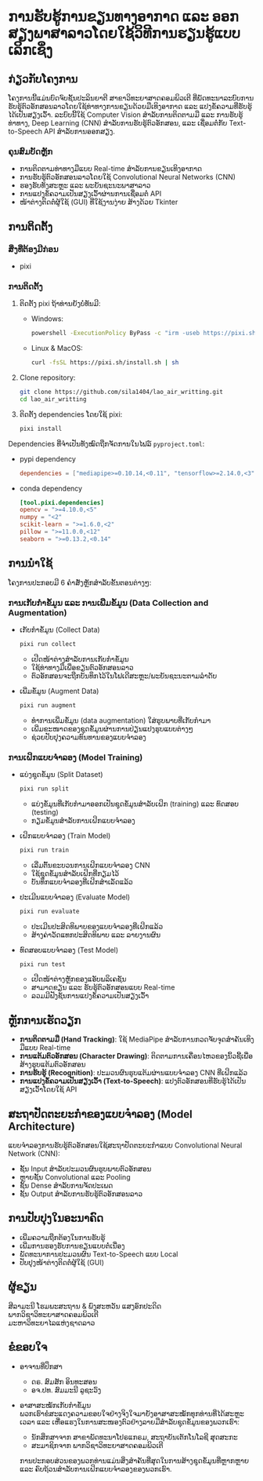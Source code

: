 # ການຮັບຮູ້ການຂຽນທາງອາກາດ ແລະ ອອກສຽງພາສາລາວໂດຍໃຊ້ວິທີການຮຽນຮູ້ແບບເລິກເຊິ່ງ

## ກ່ຽວກັບໂຄງການ

ໂຄງການນີ້ແມ່ນບົດຈົບຊັ້ນປະລິນຍາຕີ ສາຂາວິທະຍາສາດຄອມພິວເຕີ ທີ່ພັດທະນາລະບົບການຮັບຮູ້ຕົວອັກສອນລາວໂດຍໃຊ້ທ່າທາງການຂຽນດ້ວຍມືເທິງອາກາດ ແລະ ແປງຂໍ້ຄວາມທີ່ຮັບຮູ້ໄດ້ເປັນສຽງເວົ້າ. ລະບົບນີ້ໃຊ້ Computer Vision ສຳລັບການຕິດຕາມມື ແລະ ການຮັບຮູ້ທ່າທາງ, Deep Learning (CNN) ສຳລັບການຮັບຮູ້ຕົວອັກສອນ, ແລະ ເຊື່ອມຕໍ່ກັບ Text-to-Speech API ສຳລັບການອອກສຽງ.

### ຄຸນສົມບັດຫຼັກ

-   ການຕິດຕາມທ່າທາງມືແບບ Real-time ສຳລັບການຂຽນເທິງອາກາດ
-   ການຮັບຮູ້ຕົວອັກສອນລາວໂດຍໃຊ້ Convolutional Neural Networks (CNN)
-   ຮອງຮັບທັງສະຫຼະ ແລະ ພະຍັນຊະນະພາສາລາວ
-   ການແປງຂໍ້ຄວາມເປັນສຽງເວົ້າຜ່ານການເຊື່ອມຕໍ່ API
-   ໜ້າຕ່າງຕິດຕໍ່ຜູ້ໃຊ້ (GUI) ທີ່ໃຊ້ງານງ່າຍ ສ້າງດ້ວຍ Tkinter

## ການຕິດຕັ້ງ

### ສິ່ງທີ່ຕ້ອງມີກ່ອນ

-   pixi

### ການຕິດຕັ້ງ

1.  ຕິດຕັ້ງ pixi ຖ້າທ່ານຍັງບໍ່ທັນມີ:

    -   Windows:

        ```bash
        powershell -ExecutionPolicy ByPass -c "irm -useb https://pixi.sh/install.ps1 | iex"
        ```

    -   Linux & MacOS:
        ```bash
        curl -fsSL https://pixi.sh/install.sh | sh
        ```

2.  Clone repository:

    ```bash
    git clone https://github.com/sila1404/lao_air_writting.git
    cd lao_air_writting
    ```

3.  ຕິດຕັ້ງ dependencies ໂດຍໃຊ້ pixi:
    ```bash
    pixi install
    ```

Dependencies ທີ່ຈຳເປັນທັງໝົດຖືກຈັດການໃນໄຟລ໌ `pyproject.toml`:

-   pypi dependency
    ```toml
    dependencies = ["mediapipe>=0.10.14,<0.11", "tensorflow>=2.14.0,<3"]
    ```
-   conda dependency
    ```toml
    [tool.pixi.dependencies]
    opencv = ">=4.10.0,<5"
    numpy = "<2"
    scikit-learn = ">=1.6.0,<2"
    pillow = ">=11.0.0,<12"
    seaborn = ">=0.13.2,<0.14"
    ```

## ການນຳໃຊ້

ໂຄງການປະກອບມີ 6 ຄຳສັ່ງຫຼັກສຳລັບຂັ້ນຕອນຕ່າງໆ:

### ການເກັບກຳຂໍ້ມູນ ແລະ ການເພີ່ມຂໍ້ມູນ (Data Collection and Augmentation)

-   ເກັບກຳຂໍ້ມູນ (Collect Data)

    ```bash
    pixi run collect
    ```

    -   ເປີດໜ້າຕ່າງສຳລັບການເກັບກຳຂໍ້ມູນ
    -   ໃຊ້ທ່າທາງມືເພື່ອຂຽນຕົວອັກສອນລາວ
    -   ຕົວອັກສອນຈະຖືກບັນທຶກໄວ້ໃນໂຟເດີສະຫຼະ/ພະຍັນຊະນະຕາມລຳດັບ

-   ເພີ່ມຂໍ້ມູນ (Augment Data)
    ```bash
    pixi run augment
    ```
    -   ທຳການເພີ່ມຂໍ້ມູນ (data augmentation) ໃສ່ຮູບພາບທີ່ເກັບກຳມາ
    -   ເພີ່ມຂະໜາດຂອງຊຸດຂໍ້ມູນຜ່ານການປ່ຽນແປງຮູບແບບຕ່າງໆ
    -   ຊ່ວຍປັບປຸງຄວາມທົນທານຂອງແບບຈຳລອງ

### ການເຝິກແບບຈຳລອງ (Model Training)

-   ແບ່ງຊຸດຂໍ້ມູນ (Split Dataset)

    ```bash
    pixi run split
    ```

    -   ແບ່ງຂໍ້ມູນທີ່ເກັບກຳມາອອກເປັນຊຸດຂໍ້ມູນສຳລັບເຝິກ (training) ແລະ ທົດສອບ (testing)
    -   ກຽມຂໍ້ມູນສຳລັບການເຝິກແບບຈຳລອງ

-   ເຝິກແບບຈຳລອງ (Train Model)

    ```bash
    pixi run train
    ```

    -   ເລີ່ມຕົ້ນຂະບວນການເຝິກແບບຈຳລອງ CNN
    -   ໃຊ້ຊຸດຂໍ້ມູນສຳລັບເຝິກທີ່ກຽມໄວ້
    -   ບັນທຶກແບບຈຳລອງທີ່ເຝິກສຳເລັດແລ້ວ

-   ປະເມີນແບບຈຳລອງ (Evaluate Model)

    ```bash
    pixi run evaluate
    ```

    -   ປະເມີນປະສິດທິພາບຂອງແບບຈຳລອງທີ່ເຝິກແລ້ວ
    -   ສ້າງຄ່າວັດແທກປະສິດທິພາບ ແລະ ລາຍງານຜົນ

-   ທົດສອບແບບຈຳລອງ (Test Model)
    ```bash
    pixi run test
    ```
    -   ເປີດໜ້າຕ່າງຫຼັກຂອງແອັບພລິເຄຊັນ
    -   ສາມາດຂຽນ ແລະ ຮັບຮູ້ຕົວອັກສອນແບບ Real-time
    -   ລວມມີຟັງຊັນການແປງຂໍ້ຄວາມເປັນສຽງເວົ້າ

## ຫຼັກການເຮັດວຽກ

-   **ການຕິດຕາມມື (Hand Tracking)**: ໃຊ້ MediaPipe ສຳລັບການກວດຈັບຈຸດສຳຄັນເທິງມືແບບ Real-time
-   **ການແຕ້ມຕົວອັກສອນ (Character Drawing)**: ຕິດຕາມການເຄື່ອນໄຫວຂອງນິ້ວຊີ້ເພື່ອສ້າງຮູບແຕ້ມຕົວອັກສອນ
-   **ການຮັບຮູ້ (Recognition)**: ປະມວນຜົນຮູບແຕ້ມຜ່ານແບບຈຳລອງ CNN ທີ່ເຝິກແລ້ວ
-   **ການແປງຂໍ້ຄວາມເປັນສຽງເວົ້າ (Text-to-Speech)**: ແປງຕົວອັກສອນທີ່ຮັບຮູ້ໄດ້ເປັນສຽງເວົ້າໂດຍໃຊ້ API

## ສະຖາປັດຕະຍະກຳຂອງແບບຈຳລອງ (Model Architecture)

ແບບຈຳລອງການຮັບຮູ້ຕົວອັກສອນໃຊ້ສະຖາປັດຕະຍະກຳແບບ Convolutional Neural Network (CNN):

-   ຊັ້ນ Input ສຳລັບປະມວນຜົນຮູບພາບຕົວອັກສອນ
-   ຫຼາຍຊັ້ນ Convolutional ແລະ Pooling
-   ຊັ້ນ Dense ສຳລັບການຈັດປະເພດ
-   ຊັ້ນ Output ສຳລັບການຮັບຮູ້ຕົວອັກສອນລາວ

## ການປັບປຸງໃນອະນາຄົດ

-   ເພີ່ມຄວາມຖືກຕ້ອງໃນການຮັບຮູ້
-   ເພີ່ມການຮອງຮັບການຂຽນແບບຕໍ່ເນື່ອງ
-   ພັດທະນາການປະມວນຜົນ Text-to-Speech ແບບ Local
-   ປັບປຸງໜ້າຕ່າງຕິດຕໍ່ຜູ້ໃຊ້ (GUI)

## ຜູ້ຂຽນ

ສີລາມະນີ ໂຮມພະສະຖານ & ພົງສະຫວັນ ແສງອົກປະດິດ  
ພາກວິຊາວິທະຍາສາດຄອມພິວເຕີ  
ມະຫາວິທະຍາໄລແຫ່ງຊາດລາວ

## ຂໍຂອບໃຈ

-   ອາຈານທີ່ປຶກສາ

    -   ດຣ. ສົມສັກ ອິນທະສອນ
    -   ອຈ.ປທ. ສົມມະນີ ລູຊະວົງ

-   ອາສາສະໝັກເກັບກຳຂໍ້ມູນ  
    ພວກເຮົາຂໍສະແດງຄວາມຂອບໃຈຢ່າງຈິງໃຈມາຍັງອາສາສະໝັກທຸກທ່ານທີ່ໄດ້ສະຫຼະເວລາ ແລະ ເຫື່ອແຮງໃນການສະໜອງຕົວຢ່າງລາຍມືສຳລັບຊຸດຂໍ້ມູນຂອງພວກເຮົາ:

    -   ນັກສຶກສາຈາກ ສາຂາພັດທະນາໂປຣແກຣມ, ສະຖາບັນເຕັກໂນໂລຊີ ສຸດສະກະ
    -   ສະມາຊິກຈາກ ພາກວິຊາວິທະຍາສາດຄອມພິວເຕີ

    ການປະກອບສ່ວນຂອງພວກທ່ານແມ່ນສິ່ງສຳຄັນທີ່ສຸດໃນການສ້າງຊຸດຂໍ້ມູນທີ່ຫຼາກຫຼາຍ ແລະ ຄົບຖ້ວນສຳລັບການເຝິກແບບຈຳລອງຂອງພວກເຮົາ.
